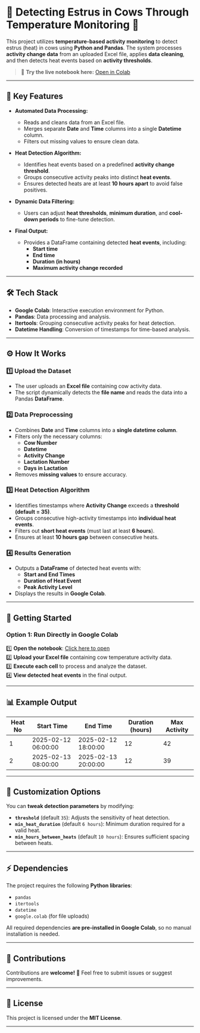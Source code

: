 # 🐄 Detecting Estrus in Cows Through Temperature Monitoring 🐄

This project utilizes **temperature-based activity monitoring** to detect estrus (heat) in cows using **Python and Pandas**. The system processes **activity change data** from an uploaded Excel file, applies **data cleaning**, and then detects heat events based on **activity thresholds**.

> 🚀 **Try the live notebook here:** [Open in Colab](https://colab.research.google.com/drive/1yxKlbDP0oc_pGXtvgJt8UiUqhCit8UNH?usp=sharing)

---

## 🌟 **Key Features**
- **Automated Data Processing:**
  - Reads and cleans data from an Excel file.
  - Merges separate **Date** and **Time** columns into a single **Datetime** column.
  - Filters out missing values to ensure clean data.

- **Heat Detection Algorithm:**
  - Identifies heat events based on a predefined **activity change threshold**.
  - Groups consecutive activity peaks into distinct **heat events**.
  - Ensures detected heats are at least **10 hours apart** to avoid false positives.

- **Dynamic Data Filtering:**
  - Users can adjust **heat thresholds**, **minimum duration**, and **cool-down periods** to fine-tune detection.

- **Final Output:**
  - Provides a DataFrame containing detected **heat events**, including:
    - **Start time**  
    - **End time**  
    - **Duration (in hours)**  
    - **Maximum activity change recorded**

---

## 🛠️ **Tech Stack**
- **Google Colab**: Interactive execution environment for Python.  
- **Pandas**: Data processing and analysis.  
- **Itertools**: Grouping consecutive activity peaks for heat detection.  
- **Datetime Handling**: Conversion of timestamps for time-based analysis.  

---

## ⚙️ **How It Works**

### 1️⃣ **Upload the Dataset**
   - The user uploads an **Excel file** containing cow activity data.
   - The script dynamically detects the **file name** and reads the data into a Pandas **DataFrame**.

### 2️⃣ **Data Preprocessing**
   - Combines **Date** and **Time** columns into a **single datetime column**.
   - Filters only the necessary columns:  
     - **Cow Number**
     - **Datetime**
     - **Activity Change**
     - **Lactation Number**
     - **Days in Lactation**
   - Removes **missing values** to ensure accuracy.

### 3️⃣ **Heat Detection Algorithm**
   - Identifies timestamps where **Activity Change** exceeds a **threshold (default = 35)**.
   - Groups consecutive high-activity timestamps into **individual heat events**.
   - Filters out **short heat events** (must last at least **6 hours**).
   - Ensures at least **10 hours gap** between consecutive heats.

### 4️⃣ **Results Generation**
   - Outputs a **DataFrame** of detected heat events with:
     - **Start and End Times**
     - **Duration of Heat Event**
     - **Peak Activity Level**
   - Displays the results in **Google Colab**.

---

## 🔧 **Getting Started**

### Option 1: Run Directly in Google Colab  
1️⃣ **Open the notebook**: [Click here to open](https://colab.research.google.com/drive/1yxKlbDP0oc_pGXtvgJt8UiUqhCit8UNH?usp=sharing)  
2️⃣ **Upload your Excel file** containing cow temperature activity data.  
3️⃣ **Execute each cell** to process and analyze the dataset.  
4️⃣ **View detected heat events** in the final output.

---

## 📊 **Example Output**
| Heat No | Start Time           | End Time             | Duration (hours) | Max Activity |
|---------|----------------------|----------------------|------------------|--------------|
| 1       | 2025-02-12 06:00:00  | 2025-02-12 18:00:00  | 12               | 42           |
| 2       | 2025-02-13 08:00:00  | 2025-02-13 20:00:00  | 12               | 39           |

---

## 📝 **Customization Options**
You can **tweak detection parameters** by modifying:
- **`threshold`** (default `35`): Adjusts the sensitivity of heat detection.
- **`min_heat_duration`** (default `6 hours`): Minimum duration required for a valid heat.
- **`min_hours_between_heats`** (default `10 hours`): Ensures sufficient spacing between heats.

---

## ⚡ **Dependencies**
The project requires the following **Python libraries**:
- `pandas`
- `itertools`
- `datetime`
- `google.colab` (for file uploads)

All required dependencies **are pre-installed in Google Colab**, so no manual installation is needed.

---

## 🤝 **Contributions**
Contributions are **welcome!** 🎉 Feel free to submit issues or suggest improvements.

---

## 📜 **License**
This project is licensed under the **MIT License**.

---
